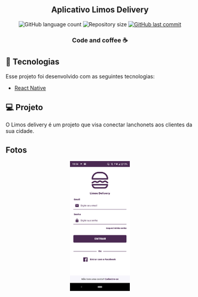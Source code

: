  <h2 align="center">Aplicativo Limos Delivery</h2>

<p align="center">
  <img alt="GitHub language count" src="https://img.shields.io/github/languages/count/heltonphg/Limos-Delivery">
  <img alt="Repository size" src="https://img.shields.io/github/repo-size/heltonphg/Limos-Delivery">
   <a href="https://github.com/heltonphg/backend_delivery/commits/master">
    <img alt="GitHub last commit" src="https://img.shields.io/github/last-commit/heltonphg/Limos-Delivery">
  </a>
</p>


<h3 align="center">
   Code and coffee ☕
</h3>

## :rocket: Tecnologias

Esse projeto foi desenvolvido com as seguintes tecnologias:

- [React Native](https://facebook.github.io/react-native/)

## 💻 Projeto

O Limos delivery é um projeto que visa conectar lanchonets aos clientes da sua cidade.

## Fotos
<p align="center">
  <img src="https://github.com/Heltonphg/Limos-Delivery/blob/master/.github/Screenshot_20200508-135422.png" width="160px">
</p>



